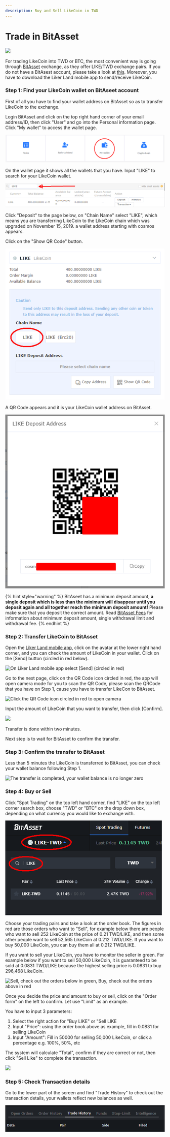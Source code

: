 ```yaml
---
description: Buy and Sell LikeCoin in TWD
---
```


# Trade in BitAsset

![](https://gblobscdn.gitbook.com/assets%2F-LL4mdaVjNgL6A1--PV0%2F-MDK0P7Hgcu5426KHOXA%2F-MDK1-fidE4xz99oZFk7%2Fbitasset-trade-1.png?alt=media&token=21df43b6-6259-4728-b790-112a78b5ead7)

For trading LikeCoin into TWD or BTC, the most convenient way is going through [BitAsset](https://www.bitasset.com/) exchange, as they offer LIKE/TWD exchange pairs. If you do not have a BitAsest account, please take a look at [this](https://docs.like.co/user-guide/likecoin-token/registering-on-bitasset). Moreover, you have to download the Liker Land mobile app to send/receive LikeCoin.

### Step 1: Find your LikeCoin wallet on BitAseet account

First of all you have to find your wallet address on BitAsset so as to transfer LikeCoin to the exchange.

Login BitAsset and click on the top right hand corner of your email address/ID, then click "User" and go into the Personal information page. Click "My wallet" to access the wallet page.

![Click &quot;My wallet&quot;](../../.gitbook/assets/bitasset-trade-2-en.png)

On the wallet page it shows all the wallets that you have. Input "LIKE" to search for your LikeCoin wallet.

![Input Like in search box to find your LikeCoin wallet](../../.gitbook/assets/bitasset-trade-3-en.png)

Click "Deposit" to the page below, on "Chain Name" select "LIKE", which means you are transferring LikeCoin to the LikeCoin chain which was upgraded on November 15, 2019. a wallet address starting with cosmos appears.

Click on the "Show QR Code" button.

![Select LIKE and click &quot;Show QR Code&quot;](../../.gitbook/assets/bitasset-trade-4-en.png)

A QR Code appears and it is your LikeCoin wallet address on BitAsset.

![](../../.gitbook/assets/bitasset-trade-5-en.png)

{% hint style="warning" %}
BitAseet has a minimum deposit amount, **a single deposit which is less than the minimum will disappear until you deposit again and all together reach the minimum deposit amount!** Please make sure that you deposit the correct amount. Read [BitAsset Fees](https://bitasset.zendesk.com/hc/en-us/articles/360028459212-Fees) for information about minimum deposit amount, single withdrawal limit and withdrawal fee.
{% endhint %}

### Step 2: Transfer LikeCoin to BitAsset

Open the [Liker Land mobile app](https://like.co/in/getapp), click on the avatar at the lower right hand corner, and you can check the amount of LikeCoin in your wallet. Click on the \[Send\] button \(circled in red below\).

![On Liker Land mobile app select \[Send\] \(circled in red\)](https://gblobscdn.gitbook.com/assets%2F-LL4mdaVjNgL6A1--PV0%2F-MDK0P7Hgcu5426KHOXA%2F-MDK1cZDbgC4A89M-JaG%2Fbitasset-trade-6.png?alt=media&token=71be3481-e041-4740-9d60-f304a6f53e70)

Go to the next page, click on the QR Code icon circled in red, the app will open camera mode for you to scan the QR Code, please scan the QRCode that you have on Step 1, cause you have to transfer LikeCon to BitAsset.



![Click the QR Code icon circled in red to open camera](https://gblobscdn.gitbook.com/assets%2F-LL4mdaVjNgL6A1--PV0%2F-MDK0P7Hgcu5426KHOXA%2F-MDK1jdqLpuXiHr9vOwG%2Fbitasset-trade-7.png?alt=media&token=84488570-5565-4ad0-8d47-ca01592bcd03)

Input the amount of LikeCoin that you want to transfer, then click \[Confirm\].

![](https://gblobscdn.gitbook.com/assets%2F-LL4mdaVjNgL6A1--PV0%2F-MDK0P7Hgcu5426KHOXA%2F-MDK1qVvnzuNkDtwocuN%2Fbitasset-trade-8.png?alt=media&token=69ef9beb-4f5c-4c2f-a4a5-931e3a3ce46e)

Transfer is done within two minutes.

Next step is to wait for BitAsset to confirm the transfer.

### Step 3: Confirm the transfer to BitAsset

Less than 5 minutes the LikeCoin is transferred to BitAsset, you can check your wallet balance following Step 
1.

![The transfer is completed, your wallet balance is no longer zero](https://gblobscdn.gitbook.com/assets%2F-LL4mdaVjNgL6A1--PV0%2F-MDK0P7Hgcu5426KHOXA%2F-MDK1wioeImSpU3R-DVw%2Fbitasset-trade-9.png?alt=media&token=cc6a0669-34c2-4215-9a04-5f3127225c9f)

### Step 4: Buy or Sell

Click "Spot Trading" on the top left hand corner, find "LIKE" on the top left corner search box, choose "TWD" or "BTC" on the drop down box, depending on what currency you would like to exchange with.

![On the top left hand corner, select trading pairs](../../.gitbook/assets/bitasset-trade-10-en.png)

Choose your trading pairs and take a look at the order book. The figures in red are those orders who want to "Sell", for example below there are people who want to sell 252 LikeCoin at the price of 0.21 TWD/LIKE, and then some other people want to sell 52,565 LikeCoin at 0.212 TWD/LIKE. If you want to buy 50,000 LikeCoin, you can buy them all at 0.212 TWD/LIKE.

If you want to sell your LikeCoin, you have to monitor the seller in green. For example below if you want to sell 50,000 LikeCoin, it is guaranteed to be sold at 0.0831 TWD/LIKE because the highest selling price is 0.0831 to buy 296,468 LikeCoin.

![Sell, check out the orders below in green, Buy, check out the orders above in red](https://gblobscdn.gitbook.com/assets%2F-LL4mdaVjNgL6A1--PV0%2F-MDK0P7Hgcu5426KHOXA%2F-MDK29eYzwfMz9U4AcOB%2Fbitasset-trade-11.png?alt=media&token=311f411c-0ebc-44f4-8f37-26aff0190f12)

Once you decide the price and amount to buy or sell, click on the "Order form" on the left to confirm. Let use "Limit" as an example.

You have to input 3 parameters:

1. Select the right action for "Buy LIKE" or "Sell LIKE
2. Input "Price": using the order book above as example, fill in 0.0831 for selling LikeCoin
3. Input "Amount": Fill in 50000 for selling 50,000 LikeCoin, or click a percentage e.g. 100%, 50%, etc

The system will calculate "Total", confirm if they are correct or not, then click "Sell Like" to complete the transaction. 

![](https://gblobscdn.gitbook.com/assets%2F-LL4mdaVjNgL6A1--PV0%2F-MDK0P7Hgcu5426KHOXA%2F-MDK2GMKSSwzDIHppo_i%2Fbitasset-trade-12.png?alt=media&token=f4191394-daca-459a-b6b7-8d0e6f9f9f9b)

### **Step 5: Check Transaction details**

Go to the lower part of the screen and find "Trade History" to check out the transaction details, your wallets reflect new balances as well.

![](../../.gitbook/assets/bitasset-trade-13-en.png)

